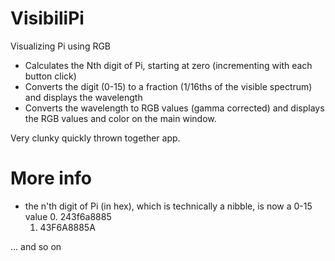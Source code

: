 # VisibiliPi
Visualizing Pi using RGB

- Calculates the Nth digit of Pi, starting at zero (incrementing with each button click)
- Converts the digit (0-15) to a fraction (1/16ths of the visible spectrum) and displays the wavelength
- Converts the wavelength to RGB values (gamma corrected) and displays the RGB values and color on the main window.

Very clunky quickly thrown together app.

# More info
- the n'th digit of Pi (in hex), which is technically a nibble, is now a 0-15 value
  0. 243f6a8885
  1. 43F6A8885A

... and so on